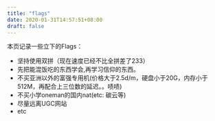 ```yaml
---
title: "flags"
date: 2020-01-31T14:57:51+08:00
draft: false
---
```


本页记录一些立下的Flags：

* 坚持使用双拼（现在速度已经不比全拼差了233）
* 先把能混饭吃的东西学会,再学习信仰的东西。
* 不买亚洲以外的富强专用机(价格大于2.5d/m，硬盘小于20G，内存小于512M，再配合上三位数的延迟。。啧啧)
* 不买小学oneman的国内nat(etc: 碳云等)
* 尽量远离UGC网站
* etc

